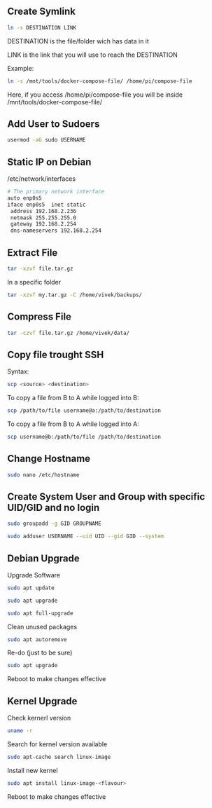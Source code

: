 ## Create Symlink
```bash
ln -s DESTINATION LINK
```
DESTINATION is the file/folder wich has data in it

LINK is the link that you will use to reach the DESTINATION

Example:
```bash
ln -s /mnt/tools/docker-compose-file/ /home/pi/compose-file
```
Here, if you access /home/pi/compose-file you will be inside /mnt/tools/docker-compose-file/


## Add User to Sudoers
```bash
usermod -aG sudo USERNAME
```


## Static IP on Debian


/etc/network/interfaces


```bash
# The primary network interface
auto enp0s5
iface enp0s5  inet static
 address 192.168.2.236
 netmask 255.255.255.0
 gateway 192.168.2.254
 dns-nameservers 192.168.2.254
```


## Extract File
```bash
tar -xzvf file.tar.gz
```
In a specific folder
```bash
tar -xzvf my.tar.gz -C /home/vivek/backups/
```

## Compress File
```bash
tar -czvf file.tar.gz /home/vivek/data/
```


## Copy file trought SSH
Syntax:

```bash
scp <source> <destination>
```

To copy a file from B to A while logged into B:
```bash
scp /path/to/file username@a:/path/to/destination
```

To copy a file from B to A while logged into A:
```bash
scp username@b:/path/to/file /path/to/destination
```

## Change Hostname
```bash
sudo nano /etc/hostname
```

## Create System User and Group with specific UID/GID and no login
```bash
sudo groupadd -g GID GROUPNAME
```

```bash
sudo adduser USERNAME --uid UID --gid GID --system
```

## Debian Upgrade
Upgrade Software
```bash
sudo apt update
```

```bash
sudo apt upgrade
```

```bash
sudo apt full-upgrade
```

Clean unused packages
```bash
sudo apt autoremove
```

Re-do (just to be sure)
```bash
sudo apt upgrade
```

Reboot to make changes effective

## Kernel Upgrade
Check kernerl version
```bash
uname -r
```

Search for kernel version available
```bash
sudo apt-cache search linux-image
```

Install new kernel
```bash
sudo apt install linux-image-<flavour>
```

Reboot to make changes effective
